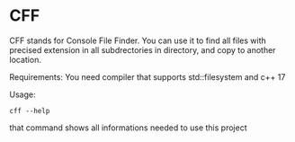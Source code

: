 # CFF

CFF stands for Console File Finder.
You can use it to find all files with precised extension in all subdrectories in directory, and copy to another location.

Requirements:
You need compiler that supports std::filesystem and c++ 17

Usage:

```
cff --help
```

that command shows all informations needed to use this project

